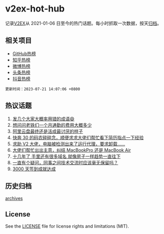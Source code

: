 # v2ex-hot-hub

 记录[V2EX](https://www.v2ex.com/)从 2021-01-06 日至今的热门话题。每小时抓取一次数据，按天[归档](archives)。
 
 ## 相关项目

- [GitHub热榜](https://github.com/it985/github-hot-hub)
- [知乎热榜](https://github.com/it985/zhihu-hot-hub)
- [微博热榜](https://github.com/it985/weibo-hot-hub)
- [头条热榜](https://github.com/it985/toutiao-hot-hub)
- [抖音热榜](https://github.com/it985/douyin-hot-hub)


 `更新时间：2023-07-21 14:07:06 +0800`

## 热议话题

1. [发几个大家大概率用错的成语😄](https://www.v2ex.com/t/958300)
1. [想问问老铁们一个月通勤的费用大概多少](https://www.v2ex.com/t/958311)
1. [阿里云盘最终还是活成最讨厌的样子](https://www.v2ex.com/t/958303)
1. [快奔 30 的码农碎碎念，顺便求求大佬们帮忙看下简历指点一下经验](https://www.v2ex.com/t/958346)
1. [求助 V2 大佬，电脑被检测出来了运行代理，要求卸载......](https://www.v2ex.com/t/958314)
1. [大佬们帮忙出出主意，纠结 MacBookPro 还是 MacBook Air](https://www.v2ex.com/t/958494)
1. [十几年了 手里还有很多域名 就像房子一样趋势一直往下](https://www.v2ex.com/t/958502)
1. [一直有个疑问，同事之间技术交流时应该毫无保留吗？](https://www.v2ex.com/t/958464)
1. [3000 天签到成就达成](https://www.v2ex.com/t/958476)

## 历史归档

[archives](archives)

## License

See the [LICENSE](LICENSE) file for license rights and limitations (MIT).
